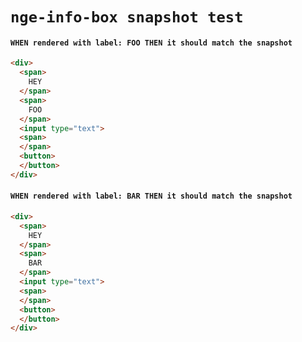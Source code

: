 # `nge-info-box snapshot test`

#### `WHEN rendered with label: FOO THEN it should match the snapshot`

```html
<div>
  <span>
    HEY
  </span>
  <span>
    FOO
  </span>
  <input type="text">
  <span>
  </span>
  <button>
  </button>
</div>

```

#### `WHEN rendered with label: BAR THEN it should match the snapshot`

```html
<div>
  <span>
    HEY
  </span>
  <span>
    BAR
  </span>
  <input type="text">
  <span>
  </span>
  <button>
  </button>
</div>

```

